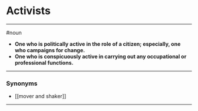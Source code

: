 # Activists
---
#noun
- **One who is politically active in the role of a citizen; especially, one who campaigns for change.**
- **One who is conspicuously active in carrying out any occupational or professional functions.**
---
### Synonyms
- [[mover and shaker]]
---
